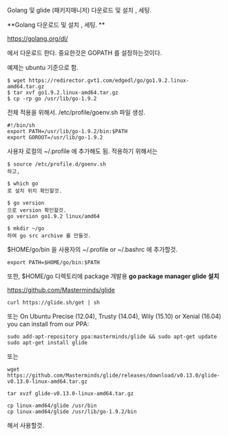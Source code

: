 Golang 및 glide (패키지매니저) 다운로드 및 설치 , 세팅. 

**Golang 다운로드 및 설치 , 세팅. **

https://golang.org/dl/ 

에서 다운로드 한다.
중요한것은 GOPATH 를 설정하는것이다.

예제는 ubuntu 기준으로 함.

```
$ wget https://redirector.gvt1.com/edgedl/go/go1.9.2.linux-amd64.tar.gz
$ tar xvf go1.9.2.linux-amd64.tar.gz
$ cp -rp go /usr/lib/go-1.9.2

```
전체 적용을 위해서.
/etc/profile/goenv.sh  파일 생성.

```
#!/bin/sh
export PATH=/usr/lib/go-1.9.2/bin:$PATH
export GOROOT=/usr/lib/go-1.9.2
```

사용자 로컬의 ~/.profile 에 추가해도 됨.
적용하기 위해서는 

```
$ source /etc/profile.d/goenv.sh
하고,

$ which go
로 설치 위치 확인할것.

$ go version   
으로 version 확인할것.
go version go1.9.2 linux/amd64

$ mkdir ~/go
하여 go src archive 를 만들것.

```

$HOME/go/bin 을 사용자의 ~/.profile  or  ~/.bashrc 에
추가할것.

```
export PATH=$HOME/go/bin:$PATH
```

또한, $HOME/go  디렉토리에 package 개발용 
**go package manager glide 설치**

https://github.com/Masterminds/glide

```
curl https://glide.sh/get | sh
```
또는
On Ubuntu Precise (12.04), Trusty (14.04), Wily (15.10) or Xenial (16.04) you can install from our PPA:
```
sudo add-apt-repository ppa:masterminds/glide && sudo apt-get update
sudo apt-get install glide
```

또는 

```
wget https://github.com/Masterminds/glide/releases/download/v0.13.0/glide-v0.13.0-linux-amd64.tar.gz

tar xvzf glide-v0.13.0-linux-amd64.tar.gz

cp linux-amd64/glide /usr/bin
cp linux-amd64/glide /usr/lib/go-1.9.2/bin
```
해서 사용할것.


